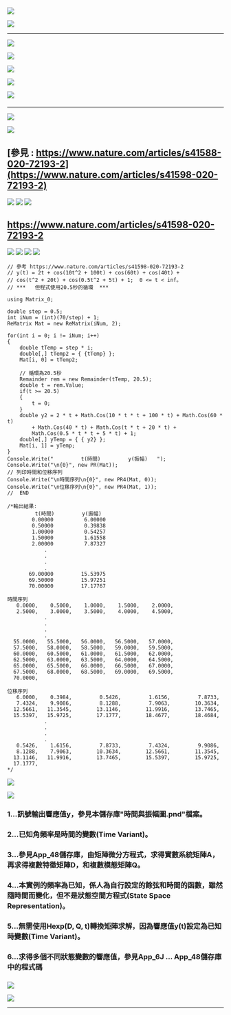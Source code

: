 <!--     範例 App_51  Markdown         -->

### 
<!--                 
# \[{  \color{Fuchsia}精\;銳\; \color{Purple}矩\;陣\;  \color{Red}計\;算\; \color{Green} 求\;解\;器  }\] 
-->  
![](Images/11-10-01.png) 


<!--         
#### \[{  \color{Fuchsia} 【 \color{Green}  Sharp \; Matrix \; Solver \;  \color{Brown} \iff  \;  \color{Red} S\;M\;S】 }\]  
-->  
![](Images/11-10-02.png)  

---

<!--   
## \[{ \color{Fuchsia} Time-Frequency-Signal \;(Response) \quad Solution  }\] 
-->
![](Images/11-30-01.png)  

<!--     ##### \[ using \]   -->
![](Images/11-30-07.png)  
<!--    ##### $$using$$   -->  

<!--   
## \[  \color{Red} Precisely \; Numerical \; Value \; Computations  \]  
-->  
![](Images/11-30-02.png)  

<!--     ##### \[ with \]   -->  
![](Images/11-30-08.png)  
<!--   ##### $$with$$  -->  

<!--   
## \[{ \color{Green} Real \; \color{Red} And \; \color{magenta} Complex \quad \; \color{Brown} Matrix \;\; Transform  }\] 
-->
![](Images/11-30-03.png)  

<!--         ##### \[ Part \; 1 \]    -->  
<!--    ![](Images/11-30-09.png)     -->  
<!--     ##### $$Part \quad 3$$    -->  

####

---  

<!--      
# \[{ \color{Brown} 時 \quad 頻 \quad 數\quad 值\quad 計 \quad 算 }\]  

#### \[{ \color{Green}  Precisely \quad Time-Frequency \quad Numerical \quad Computations }\]  

#### \[{ \color{Green} 本實例程式碼，請參見本儲存庫   }\]  

#### \[{ \color{Gold} 已 \quad 知 \quad實 \quad 例 \quad 如 \quad 下 ：}\]
-->  
![](Images/24-10-12-1.png)  

<!--      
##### \[{ \color{Purple} y(t) = \begin{Bmatrix} 2 \times t \\\\ \cos(10 \times t^2 + 100 \times t) \\\\ \cos(60 \times t) \\\\ \color{Red}{ \cos(40 \times t) } \\\\ \cos(t^2 + 20 \times t)  \\\\ \cos(0.5 \times t^2 + 5 \times t) \\\\ 1.0 \end{Bmatrix} }\]  

#### \[{ \color{Brown} 條 \quad 件 \quad ： \quad t \geq 0 \quad 且 \quad t \leq \quad 2 \times \pi }\]
-->
![](Images/24-10-12-2.png)  

## [參見 : https://www.nature.com/articles/s41588-020-72193-2](https://www.nature.com/articles/s41598-020-72193-2)  
![](Images/Asterisk_02.png)
![](Images/25-05-03-01.png)
![](Images/Asterisk_02.png)

##  https://www.nature.com/articles/s41598-020-72193-2

![](Images/Asterisk_01.png)
![](Images/25-05-05-02.png)
![](Images/25-05-05-03.png)
![](Images/Asterisk_02.png)

```CSharp
// 參考 https://www.nature.com/articles/s41598-020-72193-2 
// y(t) = 2t + cos(10t^2 + 100t) + cos(60t) + cos(40t) + 
// cos(t^2 + 20t) + cos(0.5t^2 + 5t) + 1;  0 <= t < inf。
// ***   但程式使用20.5秒的循環  ***  

using Matrix_0;

double step = 0.5; 
int iNum = (int)(70/step) + 1; 
ReMatrix Mat = new ReMatrix(iNum, 2); 

for(int i = 0; i != iNum; i++)
{
    double tTemp = step * i;
    double[,] tTemp2 = { {tTemp} };
    Mat[i, 0] = tTemp2;

    // 循環為20.5秒
    Remainder rem = new Remainder(tTemp, 20.5);
    double t = rem.Value;
    if(t >= 20.5)
    {  
        t = 0;  
    }
    double y2 = 2 * t + Math.Cos(10 * t * t + 100 * t) + Math.Cos(60 * t) 
        + Math.Cos(40 * t) + Math.Cos(t * t + 20 * t) + 
        Math.Cos(0.5 * t * t + 5 * t) + 1;
    double[,] yTemp = { { y2} }; 
    Mat[i, 1] = yTemp;
}
Console.Write("         t(時間)         y(振幅)   ");
Console.Write("\n{0}", new PR(Mat));
// 列印時間和位移序列
Console.Write("\n時間序列\n{0}", new PR4(Mat, 0));
Console.Write("\n位移序列\n{0}", new PR4(Mat, 1));
//  END 

/*輸出結果:
         t(時間)         y(振幅)
        0.00000          6.00000
        0.50000          0.39838
        1.00000          0.54257
        1.50000          1.61558
        2.00000          7.87327
            .
            .
            .
            .
       69.00000         15.53975
       69.50000         15.97251
       70.00000         17.17767

時間序列
   0.0000,    0.5000,    1.0000,    1.5000,    2.0000,
   2.5000,    3.0000,    3.5000,    4.0000,    4.5000,
            .
            .
            .
            .
  55.0000,   55.5000,   56.0000,   56.5000,   57.0000,
  57.5000,   58.0000,   58.5000,   59.0000,   59.5000,
  60.0000,   60.5000,   61.0000,   61.5000,   62.0000,
  62.5000,   63.0000,   63.5000,   64.0000,   64.5000,
  65.0000,   65.5000,   66.0000,   66.5000,   67.0000,
  67.5000,   68.0000,   68.5000,   69.0000,   69.5000,
  70.0000,

位移序列
   6.0000,    0.3984,         0.5426,         1.6156,         7.8733,
   7.4324,    9.9086,         8.1288,         7.9063,        10.3634,
  12.5661,   11.3545,        13.1146,        11.9916,        13.7465,
  15.5397,   15.9725,        17.1777,        18.4677,        18.4684,
            .
            .
            .
            .
   0.5426,    1.6156,         7.8733,         7.4324,         9.9086,
   8.1288,    7.9063,        10.3634,        12.5661,        11.3545,
  13.1146,   11.9916,        13.7465,        15.5397,        15.9725,
  17.1777,
*/
```

![](Images/Asterisk_02.png)

<!--       
# \[{ \color{Olive} 結\quad論\quad如\quad下：}\]  
-->
![](Images/24-10-12-3.png)  

### **1...訊號輸出響應值y，參見本儲存庫"時間與振幅圖.pnd"檔案。**

### **2...已知角頻率是時間的變數(Time Variant)。**

### **3...參見App_48儲存庫，由矩陣微分方程式，求得實數系統矩陣A，再求得複數特徵矩陣D，和複數模態矩陣Q。**  

### **4...本實例的頻率為已知，係人為自行設定的餘弦和時間的函數，雖然隨時間而變化，但不是狀態空間方程式(State Space Representation)。**  

### **5...無需使用Hexp(D, Q, t)轉換矩陣求解，因為響應值y(t)設定為已知時變數(Time Variant)。**

### **6...求得多個不同狀態變數的響應值，參見App_6J ... App_48儲存庫中的程式碼**

###

![](Images/Asterisk_01.png)

![](Images/name_card.png)  

---
